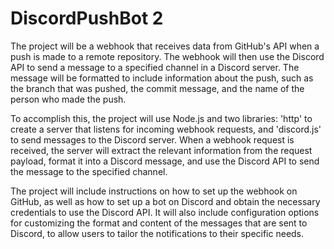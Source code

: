# DiscordPushBot 2

The project will be a webhook that receives data from GitHub's API when a push is made to a remote repository. The webhook will then use the Discord API to send a message to a specified channel in a Discord server. The message will be formatted to include information about the push, such as the branch that was pushed, the commit message, and the name of the person who made the push.  

To accomplish this, the project will use Node.js and two libraries: 'http' to create a server that listens for incoming webhook requests, and 'discord.js' to send messages to the Discord server. When a webhook request is received, the server will extract the relevant information from the request payload, format it into a Discord message, and use the Discord API to send the message to the specified channel.

The project will include instructions on how to set up the webhook on GitHub, as well as how to set up a bot on Discord and obtain the necessary credentials to use the Discord API. It will also include configuration options for customizing the format and content of the messages that are sent to Discord, to allow users to tailor the notifications to their specific needs.
